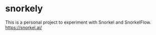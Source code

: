 # snorkely

This is a personal project to experiment with Snorkel and SnorkelFlow.
https://snorkel.ai/

